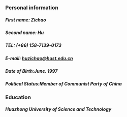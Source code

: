 ### Personal information
##### First name: Zichao
##### Second name: Hu
##### TEL: (+86) 158-7139-0173
##### E-mail: huzichao@hust.edu.cn
##### Date of Birth:June. 1997
##### Political Status:Member of Communist Party of China

### Education 
##### Huazhong University of Science and Technology

